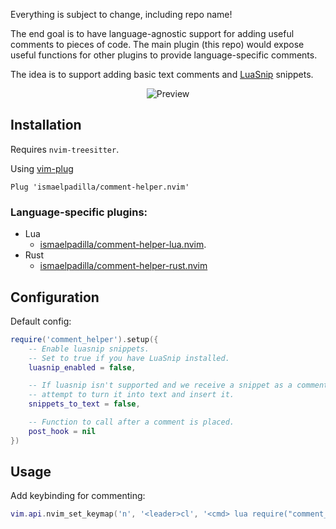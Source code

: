 Everything is subject to change, including repo name!

The end goal is to have language-agnostic support for adding useful comments to pieces of code. The main plugin (this repo) would expose useful functions for other plugins to provide language-specific comments.

The idea is to support adding basic text comments and [LuaSnip](https://github.com/L3MON4D3/LuaSnip) snippets.

<p align="center">
  <img alt="Preview" src="https://i.imgur.com/7k7ofRb.gif">
</p>

## Installation

Requires `nvim-treesitter`.

Using [vim-plug](https://github.com/junegunn/vim-plug)

```viml
Plug 'ismaelpadilla/comment-helper.nvim'
```

### Language-specific plugins:

- Lua
  - [ismaelpadilla/comment-helper-lua.nvim](https://github.com/ismaelpadilla/comment-helper-lua.nvim).
- Rust
  - [ismaelpadilla/comment-helper-rust.nvim](https://github.com/ismaelpadilla/comment-helper-rust.nvim)

## Configuration

Default config: 
```lua
require('comment_helper').setup({
    -- Enable luasnip snippets.
    -- Set to true if you have LuaSnip installed.
    luasnip_enabled = false,

    -- If luasnip isn't supported and we receive a snippet as a comment,
    -- attempt to turn it into text and insert it.
    snippets_to_text = false,

    -- Function to call after a comment is placed.
    post_hook = nil
})
```

## Usage

Add keybinding for commenting:

```lua
vim.api.nvim_set_keymap('n', '<leader>cl', '<cmd> lua require("comment_helper").comment_line()<CR>', {})
```
